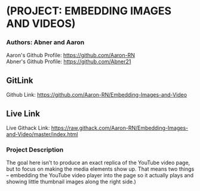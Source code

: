 # (PROJECT: EMBEDDING IMAGES AND VIDEOS)
### Authors: Abner and Aaron
Aaron's Github Profile: https://github.com/Aaron-RN  
Abner's Github Profile: https://github.com/Abner21  

## GitLink
Github Link: https://github.com/Aaron-RN/Embedding-Images-and-Video

## Live Link
Live Githack Link: https://raw.githack.com/Aaron-RN/Embedding-Images-and-Video/master/index.html

### Project Description
The goal here isn’t to produce an exact replica of the YouTube video page, but to focus on making the media elements show up.
That means two things – embedding the YouTube video player into the page so it actually plays and showing little thumbnail images 
along the right side.)
